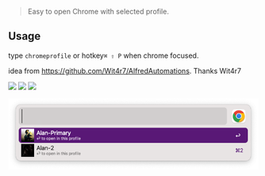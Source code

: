 > Easy to open Chrome with selected profile.


## Usage

type `chromeprofile` or hotkey`⌘ ⇧ P` when chrome focused.



idea from https://github.com/Wit4r7/AlfredAutomations. Thanks Wit4r7



![](https://img.shields.io/badge/version-v0.2-green?style=for-the-badge)
[![](https://img.shields.io/badge/download-click-blue?style=for-the-badge)](https://github.com/alanhg/alfred-workflows/raw/master/open-chrome-profile/Open%20Chrome%20Profile.alfredworkflow)
[![](https://img.shields.io/badge/plist-link-important?style=for-the-badge)](https://raw.githubusercontent.com/alanhg/alfred-workflows/master/open-chrome-profile/src/info.plist)



<!-- more -->

![screenshot.png](./screenshot.png)
